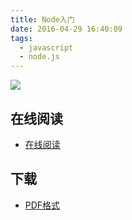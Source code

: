 ```yaml
---
title: Node入门
date: 2016-04-29 16:40:09
tags:
  - javascript
  - node.js
---
```


![](http://box.kancloud.cn/2015-07-01_5593a0efe129a_173x231.jpg?imageMogr2/thumbnail/173x231!/interlace/1/quality/100)

<!--more-->

## 在线阅读 ##

+ [在线阅读](http://www.kancloud.cn/thinkphp/node-beginner)

## 下载 ##

+ [PDF格式](http://www.kancloud.cn/thinkphp/node-beginner)
